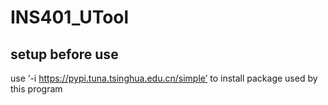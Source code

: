 # INS401_UTool

## setup before use
use ‘-i https://pypi.tuna.tsinghua.edu.cn/simple’ to install package used by this program
